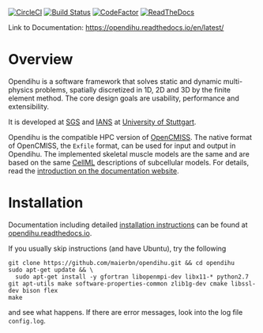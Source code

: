 [![CircleCI](https://circleci.com/gh/maierbn/opendihu/tree/develop.svg?style=svg)](https://circleci.com/gh/maierbn/opendihu/tree/develop)
[![Build Status](https://travis-ci.com/maierbn/opendihu.svg?branch=stable)](https://travis-ci.com/maierbn/opendihu)
[![CodeFactor](https://www.codefactor.io/repository/github/maierbn/opendihu/badge/develop)](https://www.codefactor.io/repository/github/maierbn/opendihu/overview/develop)
[![ReadTheDocs](https://readthedocs.org/projects/opendihu/badge/?version=latest)](https://opendihu.readthedocs.io/en/latest/)

Link to Documentation: https://opendihu.readthedocs.io/en/latest/

# Overview
Opendihu is a software framework that solves static and dynamic multi-physics problems, spatially discretized in 1D, 2D and 3D by the finite element method.
The core design goals are usability, performance and extensibility. 

It is developed at [SGS](https://www.ipvs.uni-stuttgart.de/abteilungen/sgs/index.html?__locale=en) and [IANS](https://www.ians.uni-stuttgart.de/institute/) at [University of Stuttgart](https://www.uni-stuttgart.de/en/index.html).

Opendihu is the compatible HPC version of [OpenCMISS](http://opencmiss.org/). The native format of OpenCMISS, the `Exfile` format, can be used for input and output in Opendihu.
The implemented skeletal muscle models are the same and are based on the same [CellML](https://www.cellml.org/) descriptions of subcellular models. 
For details, read the [introduction on the documentation website](https://opendihu.readthedocs.io/en/latest/introduction.html).

# Installation
Documentation including detailed [installation instructions](https://opendihu.readthedocs.io/en/latest/user/installation.html) can be found at [opendihu.readthedocs.io](https://opendihu.readthedocs.io/en/latest/).

If you usually skip instructions (and have Ubuntu), try the following
```
git clone https://github.com/maierbn/opendihu.git && cd opendihu
sudo apt-get update && \
  sudo apt-get install -y gfortran libopenmpi-dev libx11-* python2.7 git apt-utils make software-properties-common zlib1g-dev cmake libssl-dev bison flex
make
```
and see what happens. If there are error messages, look into the log file `config.log`.
